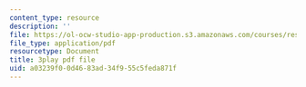 ```yaml
---
content_type: resource
description: ''
file: https://ol-ocw-studio-app-production.s3.amazonaws.com/courses/res-6-012-introduction-to-probability-spring-2018/a03239f00d4683ad34f955c5feda871f_SgM16HNeC3o.pdf
file_type: application/pdf
resourcetype: Document
title: 3play pdf file
uid: a03239f0-0d46-83ad-34f9-55c5feda871f
---
```

